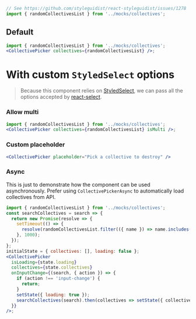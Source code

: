 ```jsx noeditor
// See https://github.com/styleguidist/react-styleguidist/issues/1278
import { randomCollectivesList } from '../mocks/collectives';
```

## Default

```jsx
import { randomCollectivesList } from '../mocks/collectives';
<CollectivePicker collectives={randomCollectivesList} />;
```

# With custom `StyledSelect` options

> Because this component relies on [StyledSelect](#!/StyledSelect), we can pass all the options
> accepted by [react-select](https://react-select.com/props).

### Allow multi

```jsx
import { randomCollectivesList } from '../mocks/collectives';
<CollectivePicker collectives={randomCollectivesList} isMulti />;
```

### Custom placeholder

```jsx
<CollectivePicker placeholder="Pick a collective to destroy" />
```

### Async

This is just to demonstrate how the component can be used asynchronously. Prefer
using `CollectivePickerAsync` to automatically load collectives from API.

```jsx
import { randomCollectivesList } from '../mocks/collectives';
const searchCollectives = search => {
  return new Promise(resolve => {
    setTimeout(() => {
      resolve(randomCollectivesList.filter(({ name }) => name.includes(search)));
    }, 1000);
  });
};
initialState = { collectives: [], loading: false };
<CollectivePicker
  isLoading={state.loading}
  collectives={state.collectives}
  onInputChange={(search, { action }) => {
    if (action !== 'input-change') {
      return;
    }
    setState({ loading: true });
    searchCollectives(search).then(collectives => setState({ collectives, loading: false }));
  }}
/>;
```
